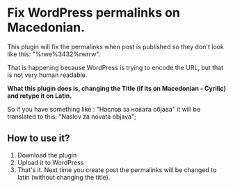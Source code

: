 # Fix WordPress permalinks on Macedonian.

This plugin will fix the permalinks when post is published so they don't look like this:
"%rwe%3432%rwrrw".

That is happening because WordPress is trying to encode the URL, but that is not very human readable.

__What this plugin does is, changing the Title (if its on Macedonian - Cyrilic) and retype it on Latin.__

So if you have something like : "Наслов за новата објава" it will be translated to this: "Naslov za novata objava";


## How to use it?

1. Download the plugin
2. Upload it to WordPress
3. That's it. Next time you create post the permalinks will be changed to latin (without changing the title).

